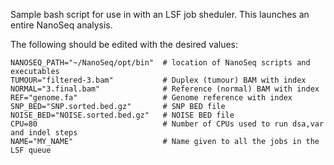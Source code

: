 Sample bash script for use in with an LSF job sheduler. This launches an entire NanoSeq analysis. 

The following should be edited with the desired values:

```
NANOSEQ_PATH="~/NanoSeq/opt/bin"  # location of NanoSeq scripts and executables
TUMOUR="filtered-3.bam"           # Duplex (tumour) BAM with index
NORMAL="3.final.bam"              # Reference (normal) BAM with index
REF="genome.fa"                   # Genome reference with index
SNP_BED="SNP.sorted.bed.gz"       # SNP BED file
NOISE_BED="NOISE.sorted.bed.gz"   # NOISE BED file
CPU=80                            # Number of CPUs used to run dsa,var and indel steps
NAME="MY_NAME"                    # Name given to all the jobs in the LSF queue
```
